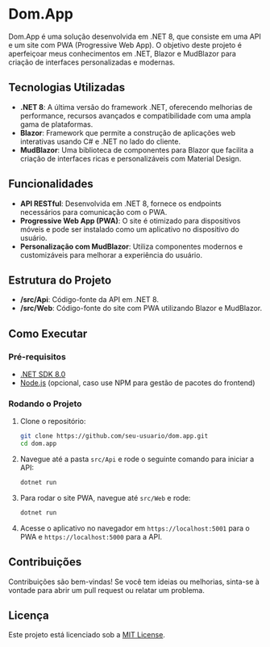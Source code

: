 # Dom.App

Dom.App é uma solução desenvolvida em .NET 8, que consiste em uma API e um site com PWA (Progressive Web App). O objetivo deste projeto é aperfeiçoar meus conhecimentos em .NET, Blazor e MudBlazor para criação de interfaces personalizadas e modernas.

## Tecnologias Utilizadas

- **.NET 8**: A última versão do framework .NET, oferecendo melhorias de performance, recursos avançados e compatibilidade com uma ampla gama de plataformas.
- **Blazor**: Framework que permite a construção de aplicações web interativas usando C# e .NET no lado do cliente.
- **MudBlazor**: Uma biblioteca de componentes para Blazor que facilita a criação de interfaces ricas e personalizáveis com Material Design.

## Funcionalidades

- **API RESTful**: Desenvolvida em .NET 8, fornece os endpoints necessários para comunicação com o PWA.
- **Progressive Web App (PWA)**: O site é otimizado para dispositivos móveis e pode ser instalado como um aplicativo no dispositivo do usuário.
- **Personalização com MudBlazor**: Utiliza componentes modernos e customizáveis para melhorar a experiência do usuário.
  
## Estrutura do Projeto

- **/src/Api**: Código-fonte da API em .NET 8.
- **/src/Web**: Código-fonte do site com PWA utilizando Blazor e MudBlazor.

## Como Executar

### Pré-requisitos

- [.NET SDK 8.0](https://dotnet.microsoft.com/download/dotnet/8.0)
- [Node.js](https://nodejs.org/en/) (opcional, caso use NPM para gestão de pacotes do frontend)
  
### Rodando o Projeto

1. Clone o repositório:
    ```bash
    git clone https://github.com/seu-usuario/dom.app.git
    cd dom.app
    ```

2. Navegue até a pasta `src/Api` e rode o seguinte comando para iniciar a API:
    ```bash
    dotnet run
    ```

3. Para rodar o site PWA, navegue até `src/Web` e rode:
    ```bash
    dotnet run
    ```

4. Acesse o aplicativo no navegador em `https://localhost:5001` para o PWA e `https://localhost:5000` para a API.

## Contribuições

Contribuições são bem-vindas! Se você tem ideias ou melhorias, sinta-se à vontade para abrir um pull request ou relatar um problema.

## Licença

Este projeto está licenciado sob a [MIT License](LICENSE).
